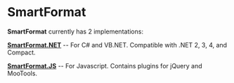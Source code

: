 SmartFormat
===========

**SmartFormat** currently has 2 implementations:

**[SmartFormat.NET](https://github.com/scottrippey/SmartFormat.NET)** -- For C# and VB.NET.  Compatible with .NET 2, 3, 4, and Compact.

**[SmartFormat.JS](https://github.com/scottrippey/SmartFormat.JS)** -- For Javascript.  Contains plugins for jQuery and MooTools.
